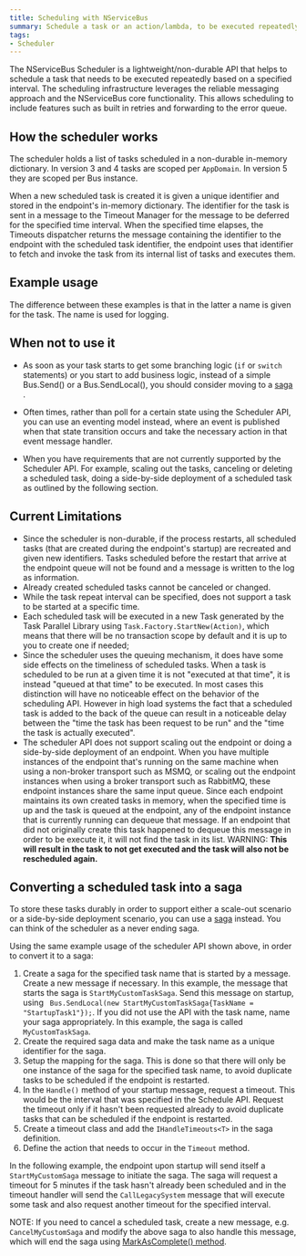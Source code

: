 ```yaml
---
title: Scheduling with NServiceBus
summary: Schedule a task or an action/lambda, to be executed repeatedly at a given interval.
tags:
- Scheduler
---
```


The NServiceBus Scheduler is a lightweight/non-durable API that helps to schedule a task that needs to be executed repeatedly based on a specified interval. The scheduling infrastructure leverages the reliable messaging approach and the NServiceBus core functionality. This allows scheduling to include features such as built in retries and forwarding to the error queue. 

## How the scheduler works

The scheduler holds a list of tasks scheduled in a non-durable in-memory dictionary. In version 3 and 4 tasks are scoped per `AppDomain`. In version 5 they are scoped per Bus instance.

When a new scheduled task is created it is given a unique identifier and stored in the endpoint's in-memory dictionary. The identifier for the task is sent in a message to the Timeout Manager for the message to be deferred for the specified time interval. When the specified time elapses, the Timeouts dispatcher returns the message containing the identifier to the endpoint with the scheduled task identifier, the endpoint uses that identifier to fetch and invoke the task from its internal list of tasks and executes them.

## Example usage

The difference between these examples is that in the latter a name is given for the task. The name is used for logging.

<!-- import ScheduleTask -->

## When not to use it

- As soon as your task starts to get some branching logic (`if` or `switch` statements) or you start to add business logic, instead of a simple Bus.Send() or a Bus.SendLocal(), you should consider moving to a [saga](sagas-in-nservicebus.md) .

- Often times, rather than poll for a certain state using the Scheduler API, you can use an eventing model instead, where an event is published when that state transition occurs and take the necessary action in that event message handler.

- When you have requirements that are not currently supported by the Scheduler API. For example, scaling out the  tasks, canceling or deleting a scheduled task, doing a side-by-side deployment of a scheduled task as outlined by the following section. 

## Current Limitations

- Since the scheduler is non-durable, if the process restarts, all scheduled tasks (that are created during the endpoint's startup) are recreated and given new identifiers. Tasks scheduled before the restart that arrive at the endpoint queue will not be found and a message is written to the log as information.  
- Already created scheduled tasks cannot be canceled or changed.
- While the task repeat interval can be specified, does not support a task to be started at a specific time.
- Each scheduled task will be executed in a new Task generated by the Task Parallel Library using `Task.Factory.StartNew(Action)`, which means that there will be no transaction scope by default and it is up to you to create one if needed;
- Since the scheduler uses the queuing mechanism, it does have some side effects on the timeliness of scheduled tasks. When a task is scheduled to be run at a given time it is not "executed at that time", it is instead "queued at that time" to be executed. In most cases this distinction will have no noticeable effect on the behavior of the scheduling API. However in high load systems the fact that a scheduled task is added to the back of the queue can result in a noticeable delay between the "time the task has been request to be run" and the "time the task is actually executed".
- The scheduler API does not support scaling out the endpoint or doing a side-by-side deployment of an endpoint. When you have multiple instances of the endpoint that's running on the same machine when using a non-broker transport such as MSMQ, or scaling out the endpoint instances when using a broker transport such as RabbitMQ, these endpoint instances share the same input queue. Since each endpoint maintains its own created tasks in memory, when the specified time is up and the task is queued at the endpoint, any of the endpoint instance that is currently running can dequeue that message. If an endpoint that did not originally create this task happened to dequeue this message in order to be execute it, it will not find the task in its list. 
WARNING: **This will result in the task to not get executed and the task will also not be rescheduled again.**  

## Converting a scheduled task into a saga
To store these tasks durably in order to support either a scale-out scenario or a side-by-side deployment scenario, you can use a [saga](sagas-in-nservicebus.md) instead. You can think of the scheduler as a never ending saga.

Using the same example usage of the scheduler API shown above, in order to convert it to a saga:
1. Create a saga for the specified task name that is started by a message. Create a new message if necessary. In this example, the message that starts the saga is `StartMyCustomTaskSaga`. Send this message on startup, using ` Bus.SendLocal(new StartMyCustomTaskSaga{TaskName = "StartupTask1"});`. If you did not use the API with the task name, name your saga appropriately. In this example, the saga is called `MyCustomTaskSaga`. 
2. Create the required saga data and make the task name as a unique identifier for the saga. 
3. Setup the mapping for the saga. This is done so that there will only be one instance of the saga for the specified task name, to avoid duplicate tasks to be scheduled if the endpoint is restarted.
4. In the `Handle()` method of your startup message, request a timeout. This would be the interval that was specified in the Schedule API. Request the timeout only if it hasn't been requested already to avoid duplicate tasks that can be scheduled if the endpoint is restarted. 
5. Create a timeout class and add the `IHandleTimeouts<T>` in the saga definition.
6. Define the action that needs to occur in the `Timeout` method.

In the following example, the endpoint upon startup will send itself a `StartMyCustomSaga` message to initiate the saga. The saga will request a timeout for 5 minutes if the task hasn't already been scheduled and in the timeout handler will send the `CallLegacySystem` message that will execute some task and also request another timeout for the specified interval.

<!-- import ScheduleTaskSaga -->

NOTE: If you need to cancel a scheduled task, create a new message, e.g. `CancelMyCustomSaga` and modify the above saga to also handle this message, which will end the saga using [MarkAsComplete() method](sagas-in-nservicebus.md#ending-a-long-running-process). 
